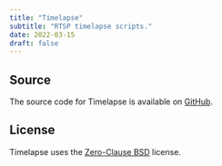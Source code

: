 ```yaml
---
title: "Timelapse"
subtitle: "RTSP timelapse scripts."
date: 2022-03-15
draft: false
---
```


## Source

The source code for Timelapse is available on [GitHub](https://github.com/kkestell/timelapse).

## License

Timelapse uses the [Zero-Clause BSD](https://opensource.org/license/0bsd/) license.
